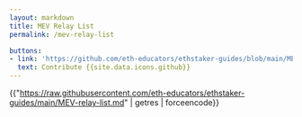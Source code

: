 ```yaml
---
layout: markdown
title: MEV Relay List
permalink: /mev-relay-list

buttons:
- link: 'https://github.com/eth-educators/ethstaker-guides/blob/main/MEV-relay-list.md'
  text: Contribute {{site.data.icons.github}}
---
```


{{"https://raw.githubusercontent.com/eth-educators/ethstaker-guides/main/MEV-relay-list.md" | getres | forceencode}}
